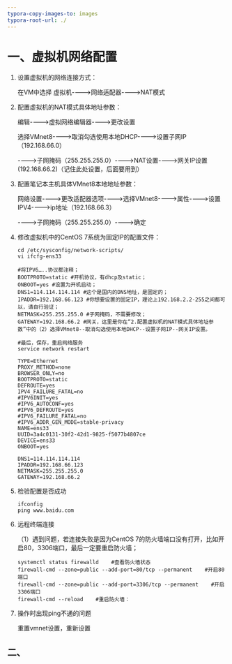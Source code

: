 ```yaml
---
typora-copy-images-to: images
typora-root-url: ./
---
```


# 一、虚拟机网络配置

1. 设置虚拟机的网络连接方式：

   在VM中选择 虚拟机---->网络适配器---->NAT模式

2. 配置虚拟机的NAT模式具体地址参数：

   编辑---->虚拟网络编辑器---->更改设置

   选择VMnet8---->取消勾选使用本地DHCP---->设置子网IP（192.168.66.0）

   ---->子网掩码（255.255.255.0）---->NAT设置---->网关IP设置(192.168.66.2)（记住此处设置，后面要用到）

3. 配置笔记本主机具体VMnet8本地地址参数：

   网络设置---->更改适配器选项---->选择VMnet8---->属性---->设置IPV4---->ip地址（192.168.66.3）

   ---->子网掩码（255.255.255.0）---->确定

4. 修改虚拟机中的CentOS 7系统为固定IP的配置文件：

   ```shell
   cd /etc/sysconfig/network-scripts/ 
   vi ifcfg-ens33
   ```

   ```shell
   #将IPV6…..协议都注释； 
   BOOTPROTO=static #开机协议，有dhcp及static； 
   ONBOOT=yes #设置为开机启动； 
   DNS1=114.114.114.114 #这个是国内的DNS地址，是固定的； 
   IPADDR=192.168.66.123 #你想要设置的固定IP，理论上192.168.2.2-255之间都可以，请自行验证； 
   NETMASK=255.255.255.0 #子网掩码，不需要修改； 
   GATEWAY=192.168.66.2 #网关，这里是你在“2.配置虚拟机的NAT模式具体地址参数”中的（2）选择VMnet8--取消勾选使用本地DHCP--设置子网IP--网关IP设置。 
   
   #最后，保存，重启网络服务
   service network restart
   ```

   ```shell
   TYPE=Ethernet
   PROXY_METHOD=none
   BROWSER_ONLY=no
   BOOTPROTO=static
   DEFROUTE=yes
   IPV4_FAILURE_FATAL=no
   #IPV6INIT=yes
   #IPV6_AUTOCONF=yes
   #IPV6_DEFROUTE=yes
   #IPV6_FAILURE_FATAL=no
   #IPV6_ADDR_GEN_MODE=stable-privacy
   NAME=ens33
   UUID=3a4c0131-30f2-42d1-9825-f5077b4807ce
   DEVICE=ens33
   ONBOOT=yes
   
   DNS1=114.114.114.114
   IPADDR=192.168.66.123
   NETMASK=255.255.255.0
   GATEWAY=192.168.66.2
   ```

5. 检验配置是否成功

   ```shell
   ifconfig
   ping www.baidu.com
   
   ```

6. 远程终端连接

   （1）遇到问题，若连接失败是因为CentOS 7的防火墙端口没有打开，比如开启80，3306端口，最后一定要重启防火墙；

   ```shell
   systemctl status firewalld    #查看防火墙状态 
   firewall-cmd --zone=public --add-port=80/tcp --permanent    #开启80端口 
   firewall-cmd --zone=public --add-port=3306/tcp --permanent    #开启3306端口 
   firewall-cmd --reload    #重启防火墙： 
   ```

7. 操作时出现ping不通的问题

   重置vmnet设置，重新设置



## 二、



 
